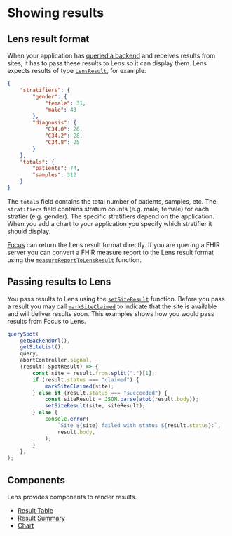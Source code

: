 # Showing results

## Lens result format

When your application has [queried a backend](query.md) and receives results from sites, it has to pass these results to Lens so it can display them. Lens expects results of type [`LensResult`](https://samply.github.io/lens/docs/types/LensResult.html), for example:

```json
{
    "stratifiers": {
        "gender": {
            "female": 31,
            "male": 43
        },
        "diagnosis": {
            "C34.0": 26,
            "C34.2": 28,
            "C34.8": 25
        }
    },
    "totals": {
        "patients": 74,
        "samples": 312
    }
}
```

The `totals` field contains the total number of patients, samples, etc. The `stratifiers` field contains stratum counts (e.g. male, female) for each stratier (e.g. gender). The specific stratifiers depend on the application. When you add a chart to your application you specify which stratifier it should display.

[Focus](https://github.com/samply/focus) can return the Lens result format directly. If you are quering a FHIR server you can convert a FHIR measure report to the Lens result format using the [`measureReportToLensResult`](https://samply.github.io/lens/docs/functions/measureReportToLensResult.html) function.

## Passing results to Lens

You pass results to Lens using the [`setSiteResult`](file:///home/tim/projects/lens/docs/functions/setSiteResult.html) function. Before you pass a result you may call [`markSiteClaimed`](https://samply.github.io/lens/docs/functions/markSiteClaimed.html) to indicate that the site is available and will deliver results soon. This examples shows how you would pass results from Focus to Lens.

```ts
querySpot(
    getBackendUrl(),
    getSiteList(),
    query,
    abortController.signal,
    (result: SpotResult) => {
        const site = result.from.split(".")[1];
        if (result.status === "claimed") {
            markSiteClaimed(site);
        } else if (result.status === "succeeded") {
            const siteResult = JSON.parse(atob(result.body));
            setSiteResult(site, siteResult);
        } else {
            console.error(
                `Site ${site} failed with status ${result.status}:`,
                result.body,
            );
        }
    },
);
```

## Components

Lens provides components to render results.

- [Result Table](../components/resulttable.md)
- [Result Summary](../components/resultsummary.md)
- [Chart](../components/chart.md)
